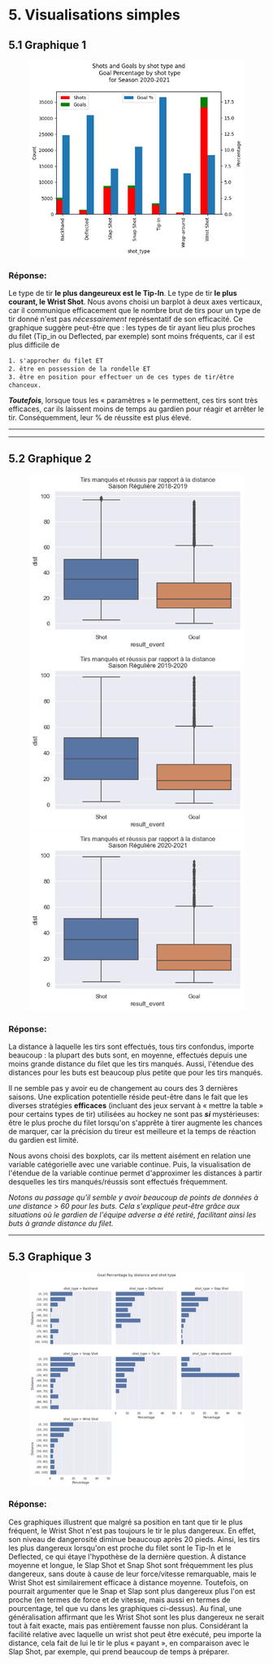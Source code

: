 <h1>5. Visualisations simples </h1>

<h2>5.1 Graphique 1 </h2>
<figure >
    <img src="../assets/Question 5/5.1.png" style="width:auto; margin:auto;">
</figure>

### Réponse: 
Le type de tir **le plus dangeureux est le Tip-In**. Le type de tir **le plus courant, le Wrist Shot**. Nous avons choisi un barplot à deux axes verticaux, car il communique efficacement que le nombre brut de tirs pour un type de tir donné n'est pas *nécessairement* représentatif de son efficacité. Ce graphique suggère peut-être que : les types de tir ayant lieu plus proches du filet (Tip_in ou Deflected, par exemple) sont moins fréquents, car il est plus difficile de 

    1. s'approcher du filet ET 
    2. être en possession de la rondelle ET
    3. être en position pour effectuer un de ces types de tir/être chanceux. 
***Toutefois***, lorsque tous les « paramètres » le permettent, ces tirs sont très efficaces, car ils laissent moins de temps au gardien pour réagir et arrêter le tir. Conséquemment, leur % de réussite est plus élevé.

---
---

<h2>5.2 Graphique 2 </h2>
<figure >
    <img src="../assets/Question 5/5.2-saison_2018-2019.png" style="width:auto; margin:auto;">
    <img src="../assets/Question 5/5.2-saison_2019-2020.png" style="width:auto; margin:auto;">
    <img src="../assets/Question 5/5.2-saison_2020-2021.png" style="width:suto; margin:auto;">
    </figure>

### Réponse:
La distance à laquelle les tirs sont effectués, tous tirs confondus, importe beaucoup : la plupart des buts sont, en moyenne, effectués depuis une moins grande distance du filet que les tirs manqués. Aussi, l'étendue des distances pour les buts est beaucoup plus petite que pour les tirs manqués.

Il ne semble pas y avoir eu de changement au cours des 3 dernières saisons. Une explication potentielle réside peut-être dans le fait que les diverses stratégies **efficaces** (incluant des jeux servant à « mettre la table » pour certains types de tir) utilisées au hockey ne sont pas ***si*** mystérieuses: être le plus proche du filet lorsqu'on s'apprête à tirer augmente les chances de marquer, car la précision du tireur est meilleure et la temps de réaction du gardien est limité.

Nous avons choisi des boxplots, car ils mettent aisément en relation une variable catégorielle avec une variable continue. Puis, la visualisation de l'étendue de la variable continue permet d'approximer les distances à partir desquelles les tirs manqués/réussis sont effectués fréquemment.

*Notons au passage qu'il semble y avoir beaucoup de points de données à une distance > 60 pour les buts. Cela s'explique peut-être grâce aux situations où le gardien de l'équipe adverse a été retiré, facilitant ainsi les buts à grande distance du filet.*

---
<h2>5.3 Graphique 3 </h2>
<figure >
    <img src="../assets/Question 5/5.3-saison_2018-2019.png" style="width:auto; margin:auto;">
    </figure >

### Réponse:
Ces graphiques illustrent que malgré sa position en tant que tir le plus fréquent, le Wrist Shot n'est pas toujours le tir le plus dangereux. En effet, son niveau de dangerosité diminue beaucoup après 20 pieds. Ainsi, les tirs les plus dangereux lorsqu'on est proche du filet sont le Tip-In et le Deflected, ce qui étaye l'hypothèse de la dernière question. À distance moyenne et longue, le Slap Shot et Snap Shot sont fréquemment les plus dangereux, sans doute à cause de leur force/vitesse remarquable, mais le Wrist Shot est similairement efficace à distance moyenne. Toutefois, on pourrait argumenter que le Snap et Slap sont plus dangereux plus l'on est proche (en termes de force et de vitesse, mais aussi en termes de pourcentage, tel que vu dans les graphiques ci-dessus). Au final, une généralisation affirmant que les Wrist Shot sont les plus dangereux ne serait tout à fait exacte, mais pas entièrement fausse non plus. Considérant la facilité relative avec laquelle un wrist shot peut être exécuté, peu importe la distance, cela fait de lui le tir le plus « payant », en comparaison avec le Slap Shot, par exemple, qui prend beaucoup de temps à préparer.




